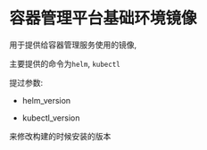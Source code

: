 # 容器管理平台基础环境镜像

用于提供给容器管理服务使用的镜像, 

主要提供的命令为`helm`, `kubectl`

提过参数:

- helm_version

- kubectl_version 

来修改构建的时候安装的版本